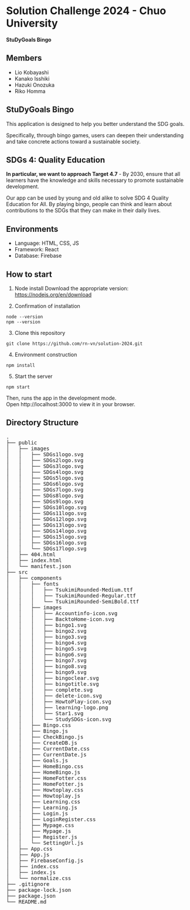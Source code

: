 # Solution Challenge 2024 - Chuo University
**StuDyGoals Bingo**

## Members
- Lio Kobayashi
- Kanako Isshiki
- Hazuki Onozuka
- Riko Homma


## StuDyGoals Bingo
This application is designed to help you better understand the SDG goals.

Specifically, through bingo games, users can deepen their understanding and take concrete actions toward a sustainable society.


## SDGs 4: Quality Education
**In particular, we want to approach Target 4.7** - By 2030, ensure that all learners have the knowledge and skills necessary to promote sustainable development.

Our app can be used by young and old alike to solve SDG 4 Quality Education for All. By playing bingo, people can think and learn about contributions to the SDGs that they can make in their daily lives.

## Environments
- Language: HTML, CSS, JS
- Framework: React
- Database: Firebase


## How to start
1. Node install
Download the appropriate version: https://nodejs.org/en/download

2. Confirmation of installation
```
node --version
npm --version
```

3. Clone this repository
```
git clone https://github.com/rn-vn/solution-2024.git
```

4. Environment construction
```
npm install
```

5. Start the server
```
npm start
```

Then, runs the app in the development mode. <br>
Open http://localhost:3000 to view it in your browser.


## Directory Structure
<pre>
.
├── public
│   ├── images
│   │   ├── SDGs1logo.svg
│   │   ├── SDGs2logo.svg
│   │   ├── SDGs3logo.svg
│   │   ├── SDGs4logo.svg
│   │   ├── SDGs5logo.svg
│   │   ├── SDGs6logo.svg
│   │   ├── SDGs7logo.svg
│   │   ├── SDGs8logo.svg
│   │   ├── SDGs9logo.svg
│   │   ├── SDGs10logo.svg
│   │   ├── SDGs11logo.svg
│   │   ├── SDGs12logo.svg
│   │   ├── SDGs13logo.svg
│   │   ├── SDGs14logo.svg
│   │   ├── SDGs15logo.svg
│   │   ├── SDGs16logo.svg
│   │   └── SDGs17logo.svg
│   ├── 404.html
│   ├── index.html
│   └── manifest.json
├── src
│   ├── components
│   │   ├── fonts
│   │   │   ├── TsukimiRounded-Medium.ttf
│   │   │   ├── TsukimiRounded-Regular.ttf
│   │   │   └── TsukimiRounded-SemiBold.ttf
│   │   ├── images
│   │   │   ├── Accountinfo-icon.svg
│   │   │   ├── BacktoHome-icon.svg
│   │   │   ├── bingo1.svg
│   │   │   ├── bingo2.svg
│   │   │   ├── bingo3.svg
│   │   │   ├── bingo4.svg
│   │   │   ├── bingo5.svg
│   │   │   ├── bingo6.svg
│   │   │   ├── bingo7.svg
│   │   │   ├── bingo8.svg
│   │   │   ├── bingo9.svg
│   │   │   ├── bingoclear.svg
│   │   │   ├── bingotitle.svg
│   │   │   ├── complete.svg
│   │   │   ├── delete-icon.svg
│   │   │   ├── HowtoPlay-icon.svg
│   │   │   ├── learning-logo.png
│   │   │   ├── Star1.svg
│   │   │   └── StudySDGs-icon.svg
│   │   ├── Bingo.css
│   │   ├── Bingo.js
│   │   ├── CheckBingo.js
│   │   ├── CreateDB.js
│   │   ├── CurrentDate.css
│   │   ├── CurrentDate.js
│   │   ├── Goals.js
│   │   ├── HomeBingo.css
│   │   ├── HomeBingo.js
│   │   ├── HomeFotter.css
│   │   ├── HomeFotter.js
│   │   ├── Howtoplay.css
│   │   ├── Howtoplay.js
│   │   ├── Learning.css
│   │   ├── Learning.js
│   │   ├── Login.js
│   │   ├── LoginRegister.css
│   │   ├── Mypage.css
│   │   ├── Mypage.js
│   │   ├── Register.js
│   │   └── SettingUrl.js
│   ├── App.css
│   ├── App.js
│   ├── FirebaseConfig.js
│   ├── index.css
│   ├── index.js
│   └── normalize.css
├── .gitignore
├── package-lock.json
├── package.json
└── README.md

</pre>